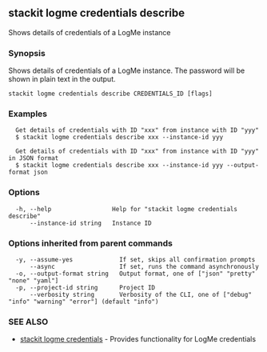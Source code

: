 ## stackit logme credentials describe

Shows details of credentials of a LogMe instance

### Synopsis

Shows details of credentials of a LogMe instance. The password will be shown in plain text in the output.

```
stackit logme credentials describe CREDENTIALS_ID [flags]
```

### Examples

```
  Get details of credentials with ID "xxx" from instance with ID "yyy"
  $ stackit logme credentials describe xxx --instance-id yyy

  Get details of credentials with ID "xxx" from instance with ID "yyy" in JSON format
  $ stackit logme credentials describe xxx --instance-id yyy --output-format json
```

### Options

```
  -h, --help                 Help for "stackit logme credentials describe"
      --instance-id string   Instance ID
```

### Options inherited from parent commands

```
  -y, --assume-yes             If set, skips all confirmation prompts
      --async                  If set, runs the command asynchronously
  -o, --output-format string   Output format, one of ["json" "pretty" "none" "yaml"]
  -p, --project-id string      Project ID
      --verbosity string       Verbosity of the CLI, one of ["debug" "info" "warning" "error"] (default "info")
```

### SEE ALSO

* [stackit logme credentials](./stackit_logme_credentials.md)	 - Provides functionality for LogMe credentials

